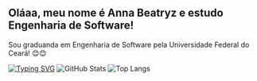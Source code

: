 ## Oláaa, meu nome é Anna Beatryz e estudo Engenharia de Software!
Sou graduanda em Engenharia de Software pela Universidade Federal do Ceará! 😊😊

[![Typing SVG](https://readme-typing-svg.herokuapp.com?color=%2336BCF7&lines=Hello+World!;Bem-vindo+ao+meu+perfil+👋)](https://git.io/typing-svg)
![GitHub Stats](https://github-readme-stats.vercel.app/api?username=beatryzarruda&show_icons=true&theme=radical&count_private=true&hide=issues) ![Top Langs](https://github-readme-stats.vercel.app/api/top-langs/?username=beatryzarruda&layout=compact&theme=radical)
